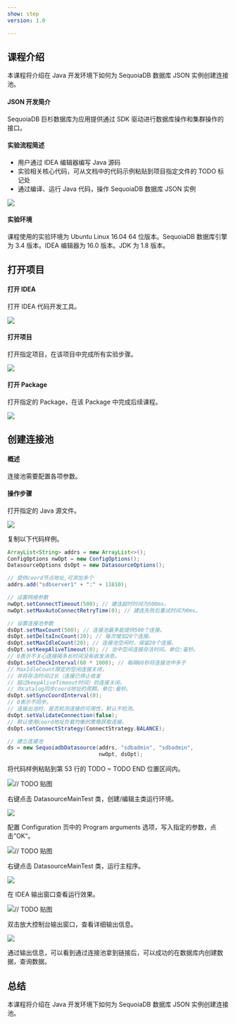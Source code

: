 ```yaml
---
show: step
version: 1.0

---
```


## 课程介绍

本课程将介绍在 Java 开发环境下如何为 SequoiaDB 数据库 JSON 实例创建连接池。

#### JSON 开发简介

SequoiaDB 巨杉数据库为应用提供通过 SDK 驱动进行数据库操作和集群操作的接口。

#### 实验流程简述

- 用户通过 IDEA 编辑器编写 Java 源码
- 实验相关核心代码，可从文档中的代码示例粘贴到项目指定文件的 TODO 标记处
- 通过编译、运行 Java 代码，操作 SequoiaDB 数据库 JSON 实例

![](https://doc.shiyanlou.com/courses/1736/1207281/7b1731fc121e3b460dcd9841eb0218a6-0)

#### 实验环境

课程使用的实验环境为 Ubuntu Linux 16.04 64 位版本。SequoiaDB 数据库引擎为 3.4 版本。IDEA 编辑器为 16.0 版本。JDK 为 1.8 版本。

## 打开项目

#### 打开 IDEA

打开 IDEA 代码开发工具。

![](https://doc.shiyanlou.com/courses/1736/1207281/06650396616c742995bb63fcf933fac5-0)

#### 打开项目

打开指定项目，在该项目中完成所有实验步骤。

![](https://doc.shiyanlou.com/courses/1736/1207281/9f17386c8098e8f4e46634f208fcd36b-0)

#### 打开 Package

打开指定的 Package，在该 Package 中完成后续课程。

![](https://doc.shiyanlou.com/courses/1736/1207281/d960ca84f22a06f3ceaf4bb4f354a92e-0)

## 创建连接池

#### 概述

连接池需要配置各项参数。

#### 操作步骤

打开指定的 Java 源文件。

![](https://doc.shiyanlou.com/courses/1736/1207281/45a2db4bae85e8977debf4fa5c6c3737-0)

复制以下代码样例。

```java
ArrayList<String> addrs = new ArrayList<>();
ConfigOptions nwOpt = new ConfigOptions();
DatasourceOptions dsOpt = new DatasourceOptions();

// 提供coord节点地址,可添加多个
addrs.add("sdbserver1" + ":" + 11810);

// 设置网络参数
nwOpt.setConnectTimeout(500); // 建连超时时间为500ms。
nwOpt.setMaxAutoConnectRetryTime(0); // 建连失败后重试时间为0ms。

// 设置连接池参数
dsOpt.setMaxCount(500); // 连接池最多能提供500个连接。
dsOpt.setDeltaIncCount(20); // 每次增加20个连接。
dsOpt.setMaxIdleCount(20); // 连接池空闲时，保留20个连接。
dsOpt.setKeepAliveTimeout(0); // 池中空闲连接存活时间。单位:毫秒。
// 0表示不关心连接隔多长时间没有收发消息。
dsOpt.setCheckInterval(60 * 1000); // 每隔60秒将连接池中多于
// MaxIdleCount限定的空闲连接关闭，
// 并将存活时间过长（连接已停止收发
// 超过keepAliveTimeout时间）的连接关闭。
// 向catalog同步coord地址的周期。单位:毫秒。
dsOpt.setSyncCoordInterval(0);
// 0表示不同步。
// 连接出池时，是否检测连接的可用性，默认不检测。
dsOpt.setValidateConnection(false);
// 默认使用coord地址负载均衡的策略获取连接。
dsOpt.setConnectStrategy(ConnectStrategy.BALANCE);

// 建立连接池
ds = new SequoiadbDatasource(addrs, "sdbadmin", "sdbadmin",
                             nwOpt, dsOpt);
```

将代码样例粘贴到第 53 行的 TODO ~ TODO END 位置区间内。

![// TODO 贴图](https://doc.shiyanlou.com/courses/1736/1207281/e3afd4f19de2e53e1a8eb2fd874cf527-0)

右键点击 DatasourceMainTest 类，创建/编辑主类运行环境。

![](https://doc.shiyanlou.com/courses/1736/1207281/fb4ed0c0cca751b72ab62f896cd012d8-0)

配置 Configuration 页中的 Program arguments 选项，写入指定的参数，点击”OK“。

![// TODO 贴图](https://doc.shiyanlou.com/courses/1736/1207281/805bf0f63297f518fc93408efe62fd2d-0) 

右键点击 DatasourceMainTest 类，运行主程序。

![](https://doc.shiyanlou.com/courses/1736/1207281/cd64be8425c7d5f6e4b50ddb5574986a-0)

在 IDEA 输出窗口查看运行效果。

![// TODO 贴图](https://doc.shiyanlou.com/courses/1736/1207281/394dfce14dddbf4f38ce173884c56d60-0)

双击放大控制台输出窗口，查看详细输出信息。

![](https://doc.shiyanlou.com/courses/1736/1207281/7d0a0f2fb56a94caa5fb60f5282d4856-0)

通过输出信息，可以看到通过连接池拿到链接后，可以成功的在数据库内创建数据，查询数据。

## 总结

本课程将介绍在 Java 开发环境下如何为 SequoiaDB 数据库 JSON 实例创建连接池。
